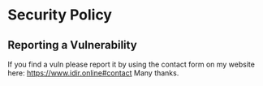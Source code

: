 # Security Policy



## Reporting a Vulnerability

If you find a vuln please report it by using the contact form on my website here: https://www.idir.online#contact
Many thanks.
